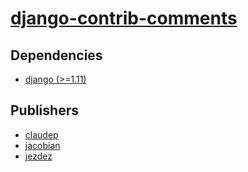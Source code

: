 # [django-contrib-comments](https://pypi.org/project/django-contrib-comments)

## Dependencies
- [django (>=1.11)](packages/d/django.md)



## Publishers
- [claudep](https://pypi.org/user/claudep)
- [jacobian](https://pypi.org/user/jacobian)
- [jezdez](https://pypi.org/user/jezdez)

